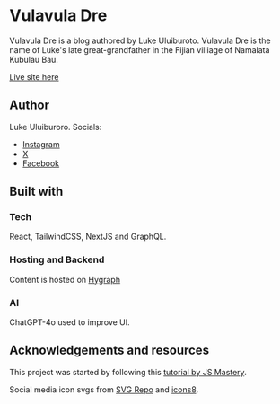 # Vulavula Dre

Vulavula Dre is a blog authored by Luke Uluiburoto. Vulavula Dre is the name of Luke's late great-grandfather in the Fijian villiage of Namalata Kubulau Bau.

[Live site here](https://vulavula-dre.vercel.app/)

## Author

Luke Uluiburoro. Socials:

* [Instagram](https://www.instagram.com/accounts/login/?next=%2Fbeyond_enterprise%2F&source=omni_redirect)
* [X](https://x.com/keluburotu)
* [Facebook](https://www.facebook.com/groups/510896943433875.uluiburotu.777)

## Built with

### Tech

React, TailwindCSS, NextJS and GraphQL.

### Hosting and Backend

Content is hosted on [Hygraph](https://hygraph.com/)

### AI

ChatGPT-4o used to improve UI.

## Acknowledgements and resources

This project was started by following this [tutorial by JS Mastery](https://www.youtube.com/watch?v=HYv55DhgTuA).

Social media icon svgs from [SVG Repo](https://www.svgrepo.com/) and [icons8](https://icons8.com/).
